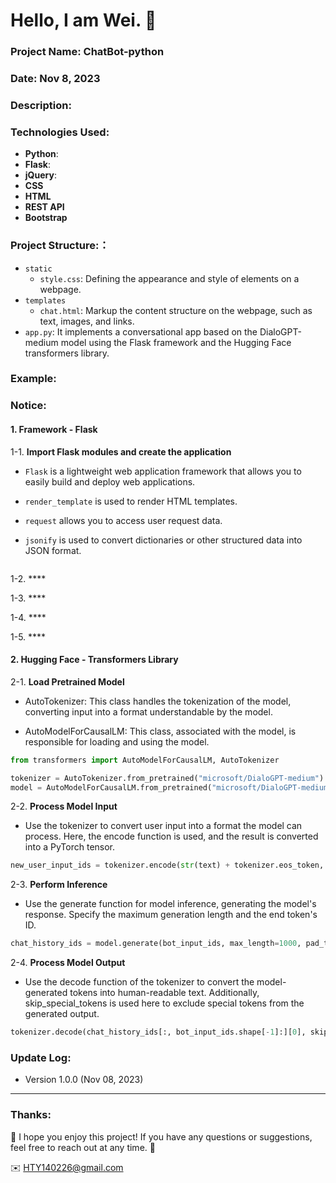 Hello, I am Wei. 💬
======

### Project Name: ChatBot-python

### Date: Nov 8, 2023

### Description:

### Technologies Used:
- **Python**:
- **Flask**:
- **jQuery**:
- **CSS**
- **HTML**
- **REST API**
- **Bootstrap**

### Project Structure:：
- `static`
  - `style.css`: Defining the appearance and style of elements on a webpage.
- `templates`
  - `chat.html`: Markup the content structure on the webpage, such as text, images, and links.
- `app.py`: It implements a conversational app based on the DialoGPT-medium model using the Flask framework and the Hugging Face transformers library.

### Example:


### Notice:
#### 1. Framework - Flask

1-1. **Import Flask modules and create the application**

- `Flask` is a lightweight web application framework that allows you to easily build and deploy web applications.
  
- `render_template` is used to render HTML templates.
  
- `request` allows you to access user request data.
  
- `jsonify` is used to convert dictionaries or other structured data into JSON format.

```python
```

1-2. ****

1-3. ****

1-4. ****

1-5. ****

#### 2. Hugging Face - Transformers Library

2-1. **Load Pretrained Model**

- AutoTokenizer: This class handles the tokenization of the model, converting input into a format understandable by the model.

- AutoModelForCausalLM: This class, associated with the model, is responsible for loading and using the model.

```python
from transformers import AutoModelForCausalLM, AutoTokenizer

tokenizer = AutoTokenizer.from_pretrained("microsoft/DialoGPT-medium")
model = AutoModelForCausalLM.from_pretrained("microsoft/DialoGPT-medium")
```
2-2. **Process Model Input**

- Use the tokenizer to convert user input into a format the model can process. Here, the encode function is used, and the result is converted into a PyTorch tensor.

```python
new_user_input_ids = tokenizer.encode(str(text) + tokenizer.eos_token, return_tensors='pt')
```

2-3. **Perform Inference**

- Use the generate function for model inference, generating the model's response. Specify the maximum generation length and the end token's ID.
  
```python
chat_history_ids = model.generate(bot_input_ids, max_length=1000, pad_token_id=tokenizer.eos_token_id)
```

2-4. **Process Model Output**

- Use the decode function of the tokenizer to convert the model-generated tokens into human-readable text. Additionally, skip_special_tokens is used here to exclude special tokens from the generated output.

```python
tokenizer.decode(chat_history_ids[:, bot_input_ids.shape[-1]:][0], skip_special_tokens=True)
```

### Update Log:
- Version 1.0.0 (Nov 08, 2023)

***
### Thanks:

💬 I hope you enjoy this project! If you have any questions or suggestions, feel free to reach out at any time. 💬

✉️ HTY140226@gmail.com

